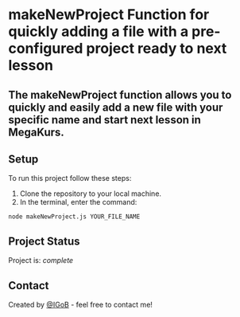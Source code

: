 # makeNewProject Function for quickly adding a file with a pre-configured project ready to next lesson

## The makeNewProject function allows you to quickly and easily add a new file with your specific name and start next lesson in MegaKurs.

## Setup
To run this project follow these steps:

1. Clone the repository to your local machine.
2. In the terminal, enter the command:

```
node makeNewProject.js YOUR_FILE_NAME
```

## Project Status
Project is: _complete_


## Contact
Created by [@IGoB](https://igobb.github.io/Portfolio_frontend/) - feel free to contact me!
